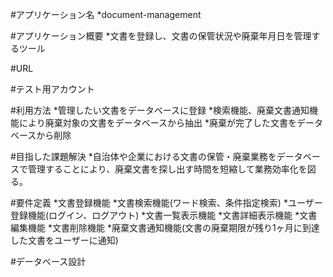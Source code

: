 #アプリケーション名
*document-management

#アプリケーション概要
*文書を登録し、文書の保管状況や廃棄年月日を管理するツール

#URL


#テスト用アカウント


#利用方法
*管理したい文書をデータベースに登録
*検索機能、廃棄文書通知機能により廃棄対象の文書をデータベースから抽出
*廃棄が完了した文書をデータベースから削除

#目指した課題解決
*自治体や企業における文書の保管・廃棄業務をデータベースで管理することにより、廃棄文書を探し出す時間を短縮して業務効率化を図る。

#要件定義
*文書登録機能
*文書検索機能(ワード検索、条件指定検索)
*ユーザー登録機能(ログイン、ログアウト)
*文書一覧表示機能
*文書詳細表示機能
*文書編集機能
*文書削除機能
*廃棄文書通知機能(文書の廃棄期限が残り1ヶ月に到達した文書をユーザーに通知)

#データベース設計